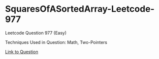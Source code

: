 # SquaresOfASortedArray-Leetcode-977

Leetcode Question 977 (Easy)

Techniques Used in Question:
Math, Two-Pointers

[Link to Question](https://leetcode.com/problems/squares-of-a-sorted-array/)
